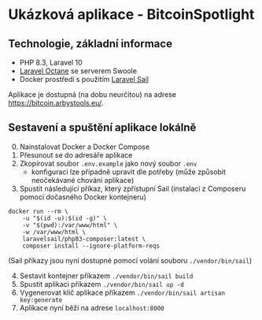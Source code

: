 # Ukázková aplikace - BitcoinSpotlight

## Technologie, základní informace

- PHP 8.3, Laravel 10
- [Laravel Octane](https://laravel.com/docs/11.x/octane) se serverem Swoole
- Docker prostředí s použitím [Laravel Sail](https://laravel.com/docs/11.x/sail)

Aplikace je dostupná (na dobu neurčitou) na adrese https://bitcoin.arbystools.eu/.
 
## Sestavení a spuštění aplikace lokálně
0) Nainstalovat Docker a Docker Compose
1) Přesunout se do adresáře aplikace
2) Zkopírovat soubor `.env.example` jako nový soubor `.env`
    - konfiguraci lze případně upravit dle potřeby (může způsobit neočekávané chování aplikace)
3) Spustit následující příkaz, který zpřístupní Sail (instalací z Composeru pomocí dočasného Docker kontejneru)
```
docker run --rm \
    -u "$(id -u):$(id -g)" \
    -v "$(pwd):/var/www/html" \
    -w /var/www/html \
    laravelsail/php83-composer:latest \
    composer install --ignore-platform-reqs
```
(Sail příkazy jsou nyní dostupné pomocí volání souboru `./vendor/bin/sail`)

4) Sestavit kontejner příkazem `./vendor/bin/sail build`
5) Spustit aplikaci příkazem `./vendor/bin/sail up -d`
6) Vygenerovat klíč aplikace příkazem `./vendor/bin/sail artisan key:generate`
7) Aplikace nyní běží na adrese `localhost:8000`